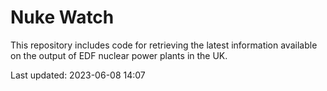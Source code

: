 # Nuke Watch

This repository includes code for retrieving the latest information available on the output of EDF nuclear power plants in the UK.

Last updated: 2023-06-08 14:07